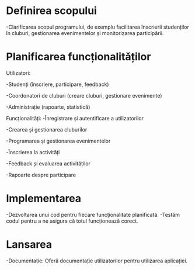   # Definirea scopului
   -Clarificarea scopul programului, de exemplu facilitarea înscrierii studenților în cluburi, gestionarea evenimentelor și monitorizarea participării.
  
  # Planificarea funcționalităților 
    
  Utilizatori:
  
   -Studenți (înscriere, participare, feedback)
   
   -Coordonatori de cluburi (creare cluburi, gestionare evenimente)
   
   -Administrație (rapoarte, statistică)

  Funcționalități:
   -Înregistrare și autentificare a utilizatorilor
   
   -Crearea și gestionarea cluburilor  
   
   -Programarea și gestionarea evenimentelor
   
   -Înscrierea la activități    
   
   -Feedback și evaluarea activităților
   
   -Rapoarte despre participare

  # Implementarea
 
  -Dezvoltarea unui cod pentru fiecare funcționalitate planificată.
  -Testăm codul pentru a ne asigura că totul funcționează corect.
  
  # Lansarea
 
  -Documentație: Oferă documentație utilizatorilor pentru utilizarea aplicației.

